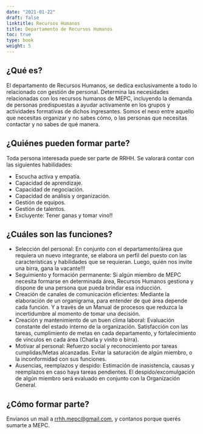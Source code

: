 ```yaml
---
date: "2021-01-22"
draft: false
linktitle: Recursos Humanos
title: Departamento de Recursos Humanos
toc: true
type: book
weight: 5
---
```


## **¿Qué es?**

El departamento de Recursos Humanos, se dedica exclusivamente a todo lo relacionado con gestión de personal. Determina las necesidades relacionadas con los recursos humanos de MEPC, incluyendo la demanda de personas predispuestas a ayudar activamente en los grupos y actividades formativas de dichos ingresantes. Somos el nexo entre aquello que necesitas organizar y no sabes cómo, o las personas que necesitas contactar y no sabes de qué manera.


## **¿Quiénes pueden formar parte?**

Toda persona interesada puede ser parte de RRHH. Se valorará contar con las siguientes habilidades:

- Escucha activa y empatía.
- Capacidad de aprendizaje.
- Capacidad de negociación.
- Capacidad de análisis y organización.
- Gestión de equipos.
- Gestión de talentos.
- Excluyente: Tener ganas y tomar vino!!

## **¿Cuáles son las funciones?**

- Selección del personal: En conjunto con el departamento/área que requiera un nuevo integrante, se elabora un perfil del puesto con las características y habilidades que se requieran. Luego, quién nos invite una birra, gana la vacante!!!
- Seguimiento y formación permanente: Si algún miembro de MEPC necesita formarse en determinada área, Recursos Humanos gestiona y dispone de una persona que pueda brindar esa inducción.
- Creación de canales de comunicación eficientes: Mediante la elaboración de un organigrama, para entender de qué área depende cada función. Y a través de un Manual de procesos que reduzca la incertidumbre al momento de tomar una decisión.
- Creación y mantenimiento de un buen clima laboral: Evaluación constante del estado interno de la organización. Satisfacción con las tareas, cumplimiento de metas en cada departamento, y fortalecimiento de vínculos en cada área (Charla y vinito o birra).
- Motivar al personal: Refuerzo social y reconocimiento por tareas cumplidas/Metas alcanzadas. Evitar la saturación de algún miembro, o la inconformidad con sus funciones.
- Ausencias, reemplazos y despido: Estimación de inasistencia, causas y reemplazos en caso haya tareas pendientes. El despido/excomulgación de algún miembro será evaluado en conjunto con la Organización General.

## **¿Cómo formar parte?**

Envíanos un mail a rrhh.mepc@gmail.com, y contanos porque querés sumarte a MEPC.
